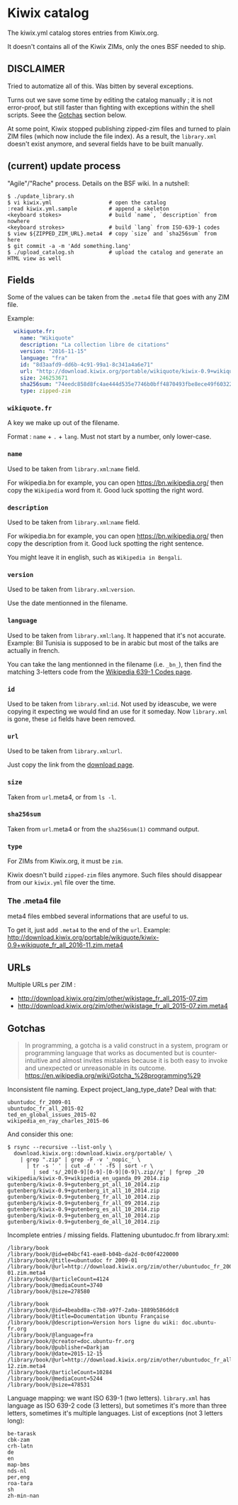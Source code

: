 # Kiwix catalog

The kiwix.yml catalog stores entries from Kiwix.org.

It doesn't contains all of the Kiwix ZIMs, only the ones BSF needed to ship.

## DISCLAIMER

Tried to automatize all of this. Was bitten by several exceptions.

Turns out we save some time by editing the catalog manually ; it is not
error-proof, but still faster than fighting with exceptions within the shell
scripts. Seee the [Gotchas](#gotchas) section below.

At some point, Kiwix stopped publishing zipped-zim files and turned to plain
ZIM files (which now include the file index). As a result, the `library.xml`
doesn't exist anymore, and several fields have to be built manually.

## (current) update process

"Agile"/"Rache" process. Details on the BSF wiki. In a nutshell:

```text
$ ./update_library.sh
$ vi kiwix.yml                  # open the catalog
:read kiwix.yml.sample          # append a skeleton
<keyboard stokes>               # build `name`, `description` from nowhere
<keyboard strokes>              # build `lang` from ISO-639-1 codes
$ view ${ZIPPED_ZIM_URL}.meta4  # copy `size` and `sha256sum` from here
$ git commit -a -m 'Add something.lang'
$ ./upload_catalog.sh           # upload the catalog and generate an HTML view as well
```

## Fields

Some of the values can be taken from the `.meta4` file that goes with any ZIM file.

Example:

```yaml
  wikiquote.fr:
    name: "Wikiquote"
    description: "La collection libre de citations"
    version: "2016-11-15"
    language: "fra"
    id: "8d3aafd9-dd6b-4c91-99a1-8c341a4a6e71"
    url: "http://download.kiwix.org/portable/wikiquote/kiwix-0.9+wikiquote_fr_all_2016-11.zip"
    size: 246253671
    sha256sum: "74eedc858d8fc4ae444d535e7746b0bff4870493fbe8ece49f603223c27f8a9e"
    type: zipped-zim
```

### `wikiquote.fr`

A key we make up out of the filename.

Format : `name` + `.` + `lang`. Must not start by a number, only lower-case.

### `name`

Used to be taken from `library.xml`:`name` field.

For wikipedia.bn for example, you can open <https://bn.wikipedia.org/> then
copy the `Wikipedia` word from it. Good luck spotting the right word.

### `description`

Used to be taken from `library.xml`:`name` field.

For wikipedia.bn for example, you can open <https://bn.wikipedia.org/> then
copy the description from it. Good luck spotting the right sentence.

You might leave it in english, such as `Wikipedia in Bengali`.

### `version`

Used to be taken from `library.xml`:`version`.

Use the date mentionned in the filename.

### `language`

Used to be taken from `library.xml`:`lang`. It happened that it's not accurate.
Example: Bil Tunisia is supposed to be in arabic but most of the talks are
actually in french.

You can take the lang mentionned in the filename (i.e. `_bn_`), then find the
matching 3-letters code from the
[Wikipedia 639-1 Codes page](https://fr.wikipedia.org/wiki/Liste_des_codes_ISO_639-1).

### `id`

Used to be taken from `library.xml`:`id`. Not used by ideascube, we were copying
it expecting we would find an use for it someday. Now `library.xml` is gone,
these `id` fields have been removed.

### `url`

Used to be taken from `library.xml`:`url`.

Just copy the link from the [download page](http://download.kiwix.org/zim/).

### `size`

Taken from `url`.meta4, or from `ls -l`.

### `sha256sum`

Taken from `url`.meta4 or from the `sha256sum(1)` command output.

### `type`

For ZIMs from Kiwix.org, it must be `zim`.

Kiwix doesn't build `zipped-zim` files anymore. Such files should disappear from
our `kiwix.yml` file over the time.

### The .meta4 file

meta4 files embbed several informations that are useful to us.

To get it, just add `.meta4` to the end of the `url`.
Example:
<http://download.kiwix.org/portable/wikiquote/kiwix-0.9+wikiquote_fr_all_2016-11.zim.meta4>

## URLs

Multiple URLs per ZIM :

* <http://download.kiwix.org/zim/other/wikistage_fr_all_2015-07.zim>
* <http://download.kiwix.org/zim/other/wikistage_fr_all_2015-07.zim.meta4>

## Gotchas

> In programming, a gotcha is a valid construct in a system, program or
programming language that works as documented but is counter-intuitive and
almost invites mistakes because it is both easy to invoke and unexpected or
unreasonable in its outcome.
> <https://en.wikipedia.org/wiki/Gotcha_%28programming%29>

Inconsistent file naming. Expect project_lang_type_date? Deal with that:

```text
ubuntudoc_fr_2009-01
ubuntudoc_fr_all_2015-02
ted_en_global_issues_2015-02
wikipedia_en_ray_charles_2015-06
```

And consider this one:

```shell
$ rsync --recursive --list-only \
  download.kiwix.org::download.kiwix.org/portable/ \
    | grep ".zip" | grep -F -v '_nopic_' \
      | tr -s ' ' | cut -d ' ' -f5 | sort -r \
        | sed 's/_20[0-9][0-9]-[0-9][0-9]\.zip//g' | fgrep _20
wikipedia/kiwix-0.9+wikipedia_en_uganda_09_2014.zip
gutenberg/kiwix-0.9+gutenberg_pt_all_10_2014.zip
gutenberg/kiwix-0.9+gutenberg_it_all_10_2014.zip
gutenberg/kiwix-0.9+gutenberg_fr_all_10_2014.zip
gutenberg/kiwix-0.9+gutenberg_fr_all_09_2014.zip
gutenberg/kiwix-0.9+gutenberg_es_all_10_2014.zip
gutenberg/kiwix-0.9+gutenberg_en_all_10_2014.zip
gutenberg/kiwix-0.9+gutenberg_de_all_10_2014.zip
```

Incomplete entries / missing fields. Flattening ubuntudoc.fr from library.xml:

```text
/library/book
/library/book/@id=e04bcf41-eae8-b04b-da2d-0c00f4220000
/library/book/@title=ubuntudoc fr 2009-01
/library/book/@url=http://download.kiwix.org/zim/other/ubuntudoc_fr_2009-01.zim.meta4
/library/book/@articleCount=4124
/library/book/@mediaCount=3740
/library/book/@size=278580

/library/book
/library/book/@id=4beabd8a-c7b8-a97f-2a0a-1889b586ddc8
/library/book/@title=Documentation Ubuntu Française
/library/book/@description=Version hors ligne du wiki: doc.ubuntu-fr.org
/library/book/@language=fra
/library/book/@creator=doc.ubuntu-fr.org
/library/book/@publisher=Darkjam
/library/book/@date=2015-12-15
/library/book/@url=http://download.kiwix.org/zim/other/ubuntudoc_fr_all_2015-12.zim.meta4
/library/book/@articleCount=10284
/library/book/@mediaCount=5244
/library/book/@size=478531
```

Language mapping: we want ISO 639-1 (two letters).
`library.xml` has language as ISO 639-2 code (3 letters), but sometimes it's
more than three letters, sometimes it's multiple languages. List of exceptions
(not 3 letters long):

```text
be-tarask
cbk-zam
crh-latn
de
en
map-bms
nds-nl
per,eng
roa-tara
sh
zh-min-nan
```
